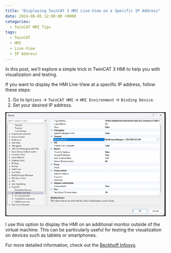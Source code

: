 ```yaml
---
title: "Displaying TwinCAT 3 HMI Live-View on a Specific IP Address"
date: 2024-08-05 12:00:00 +0000
categories: 
  - TwinCAT HMI Tips
tags:
  - TwinCAT
  - HMI
  - Live-View
  - IP Address
---
```


In this post, we'll explore a simple trick in TwinCAT 3 HMI to help you with visualization and testing.

If you want to display the HMI Live-View at a specific IP address, follow these steps:

1. Go to `Options` -> `TwinCAT HMI` -> `HMI Environment` -> `Binding Device`.
2. Set your desired IP address.

![HMI Live-View Configuration](/assets/images/2024-08-05-twincat-3-hmi-live-view.jpeg)

I use this option to display the HMI on an additional monitor outside of the virtual machine. This can be particularly useful for testing the visualization on devices such as tablets or smartphones.

For more detailed information, check out the [Beckhoff Infosys](https://infosys.beckhoff.com/english.php?content=../content/1033/te2000_tc3_hmi_engineering/2669751691.html&id=).
